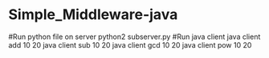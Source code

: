 # Simple_Middleware-java
#Run python file on server
  python2 subserver.py
#Run java client
  java client add 10 20
  java client sub 10 20
  java client gcd 10 20
  java client pow 10 20

